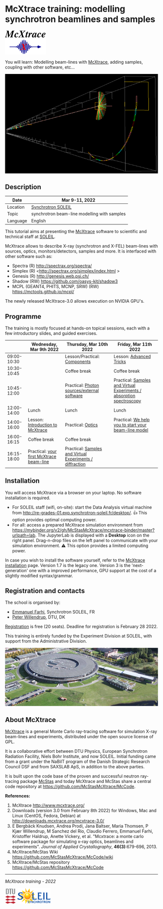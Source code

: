 # McXtrace training: modelling synchrotron beamlines and samples

![McXtrace](images/mcxtrace-logo.png  "McXtrace")

You will learn: Modelling beam-lines with [McXtrace](http://www.mcxtrace.org/), adding samples, coupling with other software, etc...

![McXtrace diff](images/mcxtrace-diff.png  "McXtrace diff")

## Description

| Date | Mar 9-11, 2022 |
| --------|-------------------|
|Location |  	[Synchrotron SOLEIL](https://www.synchrotron-soleil.fr/fr) |
| Topic | synchrotron beam-line modelling with samples |
| Language | English |

This tutorial aims at presenting the [McXtrace](http://www.mcxtrace.org) software to scientific and technical staff at [SOLEIL](https://www.synchrotron-soleil.fr/fr).

McXtrace allows to describe X-ray (synchrotron and X-FEL) beam-lines with sources, optics, monitors/detectors, samples and more. It is interfaced with other software such as:
- Spectra (R) <http://spectrax.org/spectra/>
- Simplex (R) <http://spectrax.org/simplex/index.html >
- Genesis (R) <http://genesis.web.psi.ch/>
- Shadow (RW) <https://github.com/oasys-kit/shadow3>
- MCPL (GEANT4, PHITS, MCNP, SRW) (RW) <https://mctools.github.io/mcpl/>

The newly released McXtrace-3.0 allows execution on NVIDIA GPU's.

## Programme

The training is mostly focused at hands-on topical sessions, each with a few introductory slides, and guided exercises.

|         |  Wednesday, Mar 9th 2022 | Thursday, Mar 10th 2022 | Friday, Mar 11th 2022 |
|-------|-------------------|----------------------------|----------------------------|
| 09:00-10:30 | |  Lesson/Practical: [Components](https://github.com/McStasMcXtrace/Schools/tree/master/SOLEIL_March_2022/Day2_Thursday_March_10th/3_Components) | Lesson: [Advanced Tricks](https://github.com/McStasMcXtrace/Schools/tree/master/SOLEIL_March_2022/Day3_Friday_March_11th/7_Advanced_Tricks) |
| 10:30-10:45 | |	Coffee break |Coffee break|
| 10:45-12:00 | | Practical: [Photon sources/external software](https://github.com/McStasMcXtrace/Schools/tree/master/SOLEIL_March_2022/Day2_Thursday_March_10th/4_Sources) | Practical: [Samples and Virtual Experiments / absorption spectroscopy](https://github.com/McStasMcXtrace/Schools/tree/master/SOLEIL_March_2022/Day3_Friday_March_11th/8_Practical_Virtual_Exp_spectroscopy) |
| 12:00-14:00 |	Lunch |	Lunch | Lunch |
| 14:00-16:00 |Lesson: [Introduction to McXtrace](https://github.com/McStasMcXtrace/Schools/tree/master/SOLEIL_March_2022/Day1_Wednesday_March_9th/1_Introduction)  | Practical: [Optics](https://github.com/McStasMcXtrace/Schools/tree/master/SOLEIL_March_2022/Day2_Thursday_March_10th/5_Optics) | Practical: [We help you to start your beam-line model](https://github.com/McStasMcXtrace/Schools/tree/master/SOLEIL_March_2022/Day3_Friday_March_11th/9_Starting_your_own_beam_line) |
| 16:00-16:15 |	Coffee break |	Coffee break |
| 16:15-18:00 |Practical: [your first McXtrace beam-line](https://github.com/McStasMcXtrace/Schools/tree/master/SOLEIL_March_2022/Day1_Wednesday_March_9th/2_1st_Beamline) | Practical: [Samples and Virtual Experiments / diffraction](https://github.com/McStasMcXtrace/Schools/tree/master/SOLEIL_March_2022/Day2_Thursday_March_10th/6_Practical_Virtual_Exp_diffraction)  | |

## Installation

You will access McXtrace via a browser on your laptop. No software installation is required.

- For SOLEIL staff (wifi, on-site): start the Data Analysis virtual machine from <http://re-grades-01.exp.synchrotron-soleil.fr/desktop/>. :+1: This option provides optimal computing power.
- For all: access a prepared McXtrace simulation environment from <https://mybinder.org/v2/gh/McStasMcXtrace/mcxtrace-binder/master?urlpath=lab>. The JupyterLab is displayed with a __Desktop__ icon on the right panel. Drag-n-drop files on the left panel to communicate with your simulation environment. :warning: This option provides a limited computing power.

In case you wish to install the software yourself, refer to the [McXtrace installation](http://mcxtrace.org/download/) page. Version 1.7 is the legacy one. Version 3 is the 'next-generation' one with a improved performance, GPU support at the cost of a slightly modified syntax/grammar.

## Registration and contacts

The school is organised by:

- [Emmanuel Farhi](emmanuel.farhi@synchrotron-soleil.fr), Synchrotron SOLEIL, FR 
- [Peter Willendrup](https://www.fysik.dtu.dk/english/Research/NEXMAP/About-NEXMAP/Staff/Person?id=38697&tab=2&qt=dtupublicationquery), DTU, DK

[Registration](https://tucana.synchrotron-soleil.fr/event/37/) is free (20 seats). Deadline for registration is February 28 2022.

This training is entirely funded by the Experiment Division at SOLEIL, with support from the Administrative Division.

![SOLEIL](images/19095652_1767452143270648_7625920286961398719_o.resized.jpg  "SOLEIL")

## About McXtrace

[McXtrace](http://www.mcxtrace.org/) is a general Monte Carlo ray-tracing software for simulation X-ray beam-lines and experiments, distributed under the open source license of GPL.

It is a collaborative effort between DTU Physics, European Synchrotron Radiation Facility, Niels Bohr Institute, and now SOLEIL. Initial funding came from a grant under the NaBiIT program of the Danish Strategic Research Council DSF and from SAXSLAB ApS, in addition to the above parties.

It is built upon the code base of the proven and successful neutron ray-tracing package [McStas](http://mcstas.org/) and today McXtrace and McStas share a central code repository at https://github.com/McStasMcXtrace/McCode.

**References:**

1. McXtrace http://www.mcxtrace.org/
2. Downloads (version 3.0 from February 8th 2022) for Windows, Mac and Linux (CentOS, Fedora, Debian) at http://downloads.mcxtrace.org/mcxtrace-3.0/
3. E Bergbäck Knudsen, Andrea Prodi, Jana Baltser, Maria Thomsen, P Kjær Willendrup, M Sanchez del Rio, Claudio Ferrero, Emmanuel Farhi, Kristoffer Haldrup, Anette Vickery, et al. "Mcxtrace: a monte carlo software package for simulating x-ray optics, beamlines and experiments". _Journal of Applied Crystallography_, **46(3)**:679-696, 2013.
4. McXtrace/McStas Wiki https://github.com/McStasMcXtrace/McCode/wiki
5. McXtrace/McStas repository https://github.com/McStasMcXtrace/McCode

***
*McXtrace training - 2022*

![DTU](images/dtu_logo.gif  "DTU")
![SOLEIL](images/soleil-logo.png  "SOLEIL")

